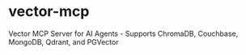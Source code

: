 # vector-mcp
Vector MCP Server for AI Agents - Supports ChromaDB, Couchbase, MongoDB, Qdrant, and PGVector
